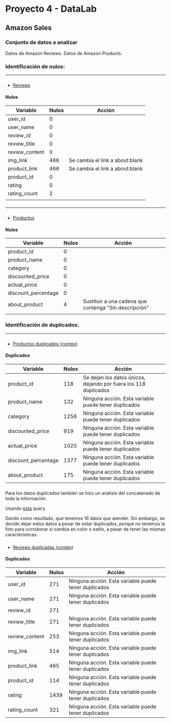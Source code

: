 
# Proyecto 4 - DataLab
## Amazon Sales

### Conjunto de datos a analizar

Datos de Amazon Reviews.
Datos de Amazon Products.

### Identificación de nulos:
---
###

* [Reviews](SQL\nulos_indentificar_review.sql)

#### Nulos

| Variable | Nulos | Acción |
|-|-|-|
| user_id| 0 | |
| user_name| 0 | |
| review_id| 0 | |
| review_title| 0 | |
| review_content| 0 | |
| img_link| 466 |  Se cambia el link a about:blank |
| product_link| 466 | Se cambia el link a about:blank |
| product_id| 0 | |
| rating| 0 | |
| rating_count| 2 ||
||||
###
---
###

* [Productos](SQL\nulos_indentificar_products.sql)


#### Nulos
| Variable | Nulos| Acción |
|-|-|-|
| product_id |  0 | | 
| product_name |  0 | | 
| category |  0 | | 
| discounted_price |  0 | | 
| actual_price |  0 | | 
| discount_percentage |  0 | | 
| about_product | 4 | Sustituir a una cadena que contenga "Sin descripción"
||||
###


### Identificación de duplicados:
---
###

* [Productos duplicados (conteo)](SQL\duplicados_product_conteo.sql)


#### Duplicados
| Variable | Nulos| Acción |
|-|-|-|
| product_id | 118| Se dejan los datos únicos, dejando por fuera los 118 duplicados |
| product_name | 132 | Ninguna acción. Esta variable puede tener duplicados |
| category | 1258 | Ninguna acción. Esta variable puede tener duplicados |
| discounted_price | 919| Ninguna acción. Esta variable puede tener duplicados |
| actual_price | 1020 | Ninguna acción. Esta variable puede tener duplicados |
| discount_percentage | 1377 | Ninguna acción. Esta variable puede tener duplicados |
| about_product | 175 | Ninguna acción. Esta variable puede tener duplicados | 

###
Para los datos duplicados también se hizo un análisis del concatenado de toda la información.

Usando [esta](SQL\duplicados_product_conteo.sql) query.

Dando como resultado, que tenemos 16 datos que atender. Sin embargo, se decide dejar estos datos a pesar de estar duplicados, porque no tenemos la foto para corroborar si cambia en color o estilo, a pesar de tener las mismas características.


###

* [Reviews duplicadas (conteo)](SQL\duplicados_review_conteo.sql)


#### Duplicados
| Variable | Nulos| Acción |
|-|-|-|
| user_id |  271 | Ninguna acción. Esta variable puede tener duplicados |
| user_name |  271 | Ninguna acción. Esta variable puede tener duplicados |
| review_id |  271 |
| review_title |  271 | Ninguna acción. Esta variable puede tener duplicados |
| review_content | 253 | Ninguna acción. Esta variable puede tener duplicados |
| img_link |  514 | Ninguna acción. Esta variable puede tener duplicados |
| product_link |  465 | Ninguna acción. Esta variable puede tener duplicados |
| product_id |  114 | Ninguna acción. Esta variable puede tener duplicados |
| rating |  1439 | Ninguna acción. Esta variable puede tener duplicados |
| rating_count |  321 | Ninguna acción. Esta variable puede tener duplicados |

